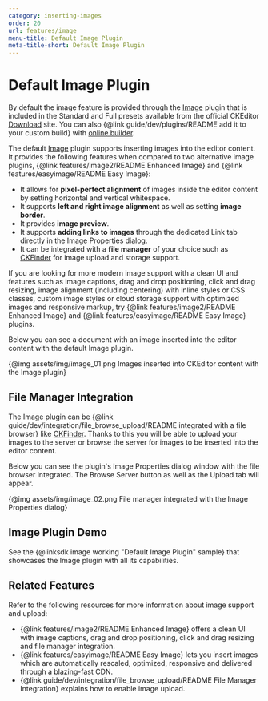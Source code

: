 ```yaml
---
category: inserting-images
order: 20
url: features/image
menu-title: Default Image Plugin
meta-title-short: Default Image Plugin
---
```

<!--
Copyright (c) 2003-2020, CKSource - Frederico Knabben. All rights reserved.
For licensing, see LICENSE.md.
-->

# Default Image Plugin

<info-box info="">
    By default the image feature is provided through the <a href="https://ckeditor.com/cke4/addon/image">Image</a> plugin that is included in the Standard and Full presets available from the official CKEditor <a href="https://ckeditor.com/ckeditor-4/download/">Download</a> site. You can also {@link guide/dev/plugins/README add it to your custom build} with <a href="https://ckeditor.com/cke4/builder">online builder</a>.
</info-box>

The default [Image](https://ckeditor.com/cke4/addon/image) plugin supports inserting images into the editor content. It provides the following features when compared to two alternative image plugins, {@link features/image2/README Enhanced Image} and {@link features/easyimage/README Easy Image}:

* It allows for **pixel-perfect alignment** of images inside the editor content by setting horizontal and vertical whitespace.
* It supports **left and right image alignment** as well as setting **image border**.
* It provides **image preview**.
* It supports **adding links to images** through the dedicated Link tab directly in the Image Properties dialog.
* It can be integrated with a **file manager** of your choice such as [CKFinder](https://ckeditor.com/ckeditor-4/ckfinder/) for image upload and storage support.

<info-box info="">
    If you are looking for more modern image support with a clean UI and features such as image captions, drag and drop positioning, click and drag resizing, image alignment (including centering) with inline styles or CSS classes, custom image styles or cloud storage support with optimized images and responsive markup, try {@link features/image2/README Enhanced Image} and {@link features/easyimage/README Easy Image} plugins.
</info-box>

Below you can see a document with an image inserted into the editor content with the default Image plugin.

{@img assets/img/image_01.png Images inserted into CKEditor content with the Image plugin}

## File Manager Integration

The Image plugin can be {@link guide/dev/integration/file_browse_upload/README integrated with a file browser} like [CKFinder](https://ckeditor.com/ckeditor-4/ckfinder/). Thanks to this you will be able to upload your images to the server or browse the server for images to be inserted into the editor content.

Below you can see the plugin's Image Properties dialog window with the file browser integrated. The Browse Server button as well as the Upload tab will appear.

{@img assets/img/image_02.png File manager integrated with the Image Properties dialog}

## Image Plugin Demo

See the {@linksdk image working "Default Image Plugin" sample} that showcases the Image plugin with all its capabilities.

## Related Features

Refer to the following resources for more information about image support and upload:

* {@link features/image2/README Enhanced Image} offers a clean UI with image captions, drag and drop positioning, click and drag resizing and file manager integration.
* {@link features/easyimage/README Easy Image} lets you insert images which are automatically rescaled, optimized, responsive and delivered through a blazing-fast CDN.
* {@link guide/dev/integration/file_browse_upload/README File Manager Integration} explains how to enable image upload.

